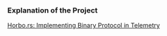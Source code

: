 ### Explanation of the Project

[Horbo.rs: Implementing Binary Protocol in Telemetry](https://www.linkedin.com/pulse/horbors-implementing-binary-protocol-telemetry-imam-aprido-simarmata-i5nec)

